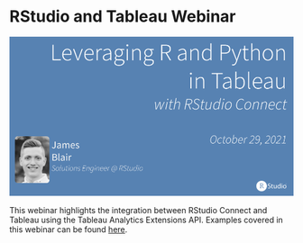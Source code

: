 # RStudio and Tableau Webinar

![](img/title-slide.png)

This webinar highlights the integration between RStudio Connect and Tableau
using the Tableau Analytics Extensions API. Examples covered in this webinar
can be found [here](https://github.com/sol-eng/tableau-examples).

